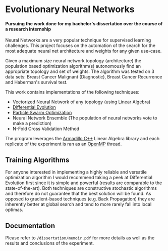 # Evolutionary Neural Networks 
#### Pursuing the work done for my bachelor's dissertation over the course of a research internship


Neural Networks are a very popular technique for supervised learning challenges. This project focuses on the automation of the search for the most adequate neural net architecture and weights for any given use-case. 

Given a maximum size neural network topology (architecture) the population based optimization algorithm(s) autonomously find an appropriate topology and set of weights. The algorithm was tested on 3 data sets: Breast Cancer Malignant (Diagnostic), Breast Cancer Recurrence and Haberman's survival test.

This work contains implementations of the following techniques:
 - Vectorized Neural Network of any topology (using Linear Algebra)
 - [Differential Evolution](https://en.wikipedia.org/wiki/Differential_evolution)
 - [Particle Swarm Optimization](https://en.wikipedia.org/wiki/Particle_swarm_optimization)
 - Neural Network Ensemble (The population of neural networks vote to make a prediction)
 - N-Fold Cross Validation Method

The program leverages the [Armadillo C++](http://arma.sourceforge.net/) Linear Algebra library and each replicate of the experiment is ran as an [OpenMP](http://openmp.org/wp/) thread.


## Training Algorithms

For anyone interested in implementing a highly reliable and versatile optimization algorithm I would recommend taking a peek at Differential Evolution first since it is simple and powerful (results are comparable to the state-of-the-art). Both techniques are constructive stochastic algorithms and therefore do not guarantee that the best solution will be found. As opposed to gradient-based techniques (e.g. Back Propagation) they are inherently better at global search and tend to more rarely fall into local optimas. 


## Documentation

Please refer to `/dissertation/memoir.pdf` for more details as well as the results and conclusions of the experiment.
